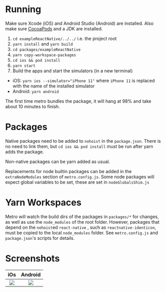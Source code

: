 # Running

Make sure Xcode (iOS) and Android Studio (Android) are installed. Also make sure [CocoaPods](https://cocoapods.org/) and a JDK are installed.

1. `cd exampleReactNative/../../` i.e. the project root
1. `yarn install` and `yarn build`
1. `cd packages/exampleReactNative`
1. `yarn copy-workspace-packages`
1. `cd ios && pod install`
1. `yarn start`
1. Build the apps and start the simulators (in a new terminal)
  - iOS: `yarn ios --simulator="iPhone 11"` where `iPhone 11` is replaced with the name of the installed simulator
  - Android: `yarn android`

The first time metro bundles the package, it will hang at 98% and take about 10 minutes to finish.

# Packages

Native packages need to be added to `nohoist` in the `package.json`. There is no need to link them, but `cd ios && pod install` must be run after yarn adds the package.

Non-native packages can be yarn added as usual.

Replacements for node builtin packages can be added in the `extraNodeModules` section of `metro.config.js`. Some node packages will expect global variables to be set, these are set in `nodeGlobalsShim.js`

# Yarn Workspaces

Metro will watch the build dirs of the packages in `packages/*` for changes, as well as use the `node_modules` of the root folder. However, packages that depend on the `nohoist`ed `react-native` , such as `reactnative-identicon`, must be copied to the local `node_modules` folder. See `metro.config.js` and `package.json`'s scripts for details.

# Screenshots

iOs                         |  Android
:-------------------------:|:-------------------------:
![](https://i.imgur.com/ttYwAMg.png)  |  ![](https://i.imgur.com/axt1X9n.jpg)
